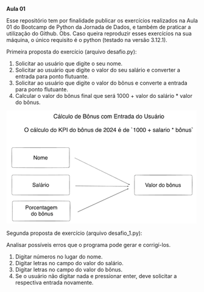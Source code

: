 **Aula 01**
   
Esse repositório tem por finalidade publicar os exercícios realizados na Aula 01 do Bootcamp de Python da Jornada de Dados, e também de praticar a utilização do Github.
Obs. Caso queira reproduzir esses exercícios na sua máquina, o único requisito é o python (testado na versão 3.12.1).

Primeira proposta do exercício (arquivo desafio.py):

1. Solicitar ao usuário que digite o seu nome.
2. Solicitar ao usuário que digite o valor do seu salário e converter a entrada para ponto flutuante.
3. Solicitar ao usuário que digite o valor do bônus e converte a entrada para ponto flutuante.
4. Calcular o valor do bônus final que será 1000 + valor do salário * valor do bônus.


 ![ texto](kpi.png)

Segunda proposta de exercício (arquivo desafio_1.py):

Analisar possíveis erros que o programa pode gerar e corrigí-los.

1. Digitar números no lugar do nome.
2. Digitar letras no campo do valor do salário.
3. Digitar letras no campo do valor do bônus.
5. Se o usuário não digitar nada e pressionar enter, deve solicitar a respectiva entrada novamente.